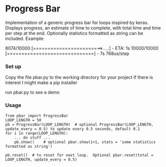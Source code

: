 # Progress Bar #


Implementation of a generic progress bar for loops inspired by keras.  
Displays progress, an estimate of time to complete, with total time and time per step at the end.
Optionally statistics formatted as string can be included.
Example:

8074/10000 [========================>.....] - ETA: 1s
10000/10000 [==============================] - 7s 768us/step

### Set up ###

Copy the file pbar.py to the working directory for your project
If there is interest I might make a pip installer

run pbar.py to see a demo

### Usage ###

	from pbar import ProgressBar
	LOOP_LENGTH = 50
	pb = ProgressBar(LOOP_LENGTH)  # optional ProgressBar(LOOP_LENGTH, update_every = 0.5) to update every 0.5 seconds, default 0.1
	for i in range(LOOP_LENGTH):
		... do stuff ...
		pb.show()    # optional pbar.show(i+1, stats = 'some statistics formatted as string')
		
	pb.reset()  # to reset for next loop.  Optional pbar.reset(total = LOOP_LENGTH, update_every = 0.5)

